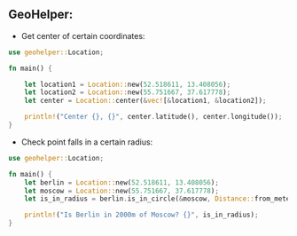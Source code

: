## GeoHelper:

- Get center of certain coordinates:
```rust
use geohelper::Location;

fn main() {

    let location1 = Location::new(52.518611, 13.408056);
    let location2 = Location::new(55.751667, 37.617778);
    let center = Location::center(&vec![&location1, &location2]);

    println!("Center {}, {}", center.latitude(), center.longitude());
}
```

- Check point falls in a certain radius:
```rust
use geohelper::Location;

fn main() {
    let berlin = Location::new(52.518611, 13.408056);
    let moscow = Location::new(55.751667, 37.617778);
    let is_in_radius = berlin.is_in_circle(&moscow, Distance::from_meters(2000.0)).unwrap();

    println!("Is Berlin in 2000m of Moscow? {}", is_in_radius);
}
```
